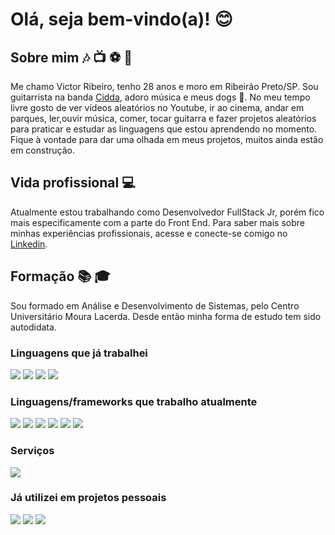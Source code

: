 # Olá, seja bem-vindo(a)! :blush:

## Sobre mim :notes: :tv: :soccer: :guitar:

Me chamo Victor Ribeiro, tenho 28 anos e moro em Ribeirão Preto/SP. Sou guitarrista na banda [Cidda](https://open.spotify.com/artist/5FTwWPk1HLmQ8Jc4mYRM0t?si=ytkwlocpR1mVSsX_Js_xuA), adoro música e meus dogs :dog:.
No meu tempo livre gosto de ver vídeos aleatórios no Youtube, ir ao cinema, andar em parques, ler,ouvir música, comer, tocar guitarra e fazer projetos aleatórios para praticar e estudar as linguagens que estou aprendendo no momento. Fique à vontade para dar uma olhada em meus projetos, muitos ainda estão em construção.

## Vida profissional :computer: 
Atualmente estou trabalhando como Desenvolvedor FullStack Jr, porém fico mais especificamente com a parte do Front End. Para saber mais sobre minhas experiências profissionais, acesse e conecte-se comigo no [Linkedin](https://www.linkedin.com/in/victor-ribeiro4231/). 

## Formação :books: :mortar_board:
Sou formado em Análise e Desenvolvimento de Sistemas, pelo Centro Universitário Moura Lacerda. Desde então minha forma de estudo tem sido autodidata.

### Linguagens que já trabalhei
![](https://img.shields.io/badge/HTML5-E34F26?style=for-the-badge&logo=html5&logoColor=white)
![](https://img.shields.io/badge/CSS3-1572B6?style=for-the-badge&logo=css3&logoColor=white)
![](https://img.shields.io/badge/JavaScript-F7DF1E?style=for-the-badge&logo=javascript&logoColor=black)
![](https://img.shields.io/badge/PHP-777BB4?style=for-the-badge&logo=php&logoColor=white)

### Linguagens/frameworks que trabalho atualmente
![](https://img.shields.io/badge/C%23-239120?style=for-the-badge&logo=c-sharp&logoColor=white)
![](https://img.shields.io/badge/Angular-DD0031?style=for-the-badge&logo=angular&logoColor=white) 
![](https://img.shields.io/badge/AngularJS-E23237?style=for-the-badge&logo=angularjs&logoColor=white)
![](https://img.shields.io/badge/TypeScript-007ACC?style=for-the-badge&logo=typescript&logoColor=white)
![](https://img.shields.io/badge/Bootstrap-563D7C?style=for-the-badge&logo=bootstrap&logoColor=white)
![](https://img.shields.io/badge/GIT-E44C30?style=for-the-badge&logo=git&logoColor=white)

### Serviços
![](https://img.shields.io/badge/Microsoft_Azure-0089D6?style=for-the-badge&logo=microsoft-azure&logoColor=white)

### Já utilizei em projetos pessoais
![](https://img.shields.io/badge/Tailwind_CSS-38B2AC?style=for-the-badge&logo=tailwind-css&logoColor=white)
![](https://img.shields.io/badge/Bootstrap-563D7C?style=for-the-badge&logo=bootstrap&logoColor=white)
![](https://img.shields.io/badge/Netlify-00C7B7?style=for-the-badge&logo=netlify&logoColor=white)
